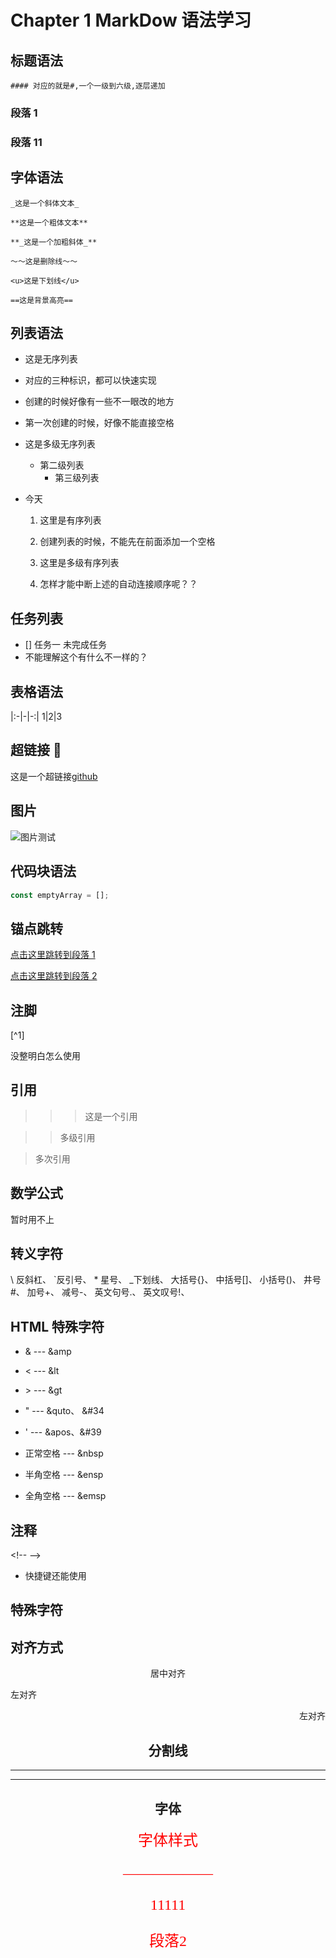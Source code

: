 # Chapter 1 MarkDow 语法学习

## 标题语法

    #### 对应的就是#,一个一级到六级,逐层递加

### <div id='jump1'>段落 1<div />

### <p>段落 11<p />

## 字体语法

    _这是一个斜体文本_

    **这是一个粗体文本**

    **_这是一个加粗斜体_**

    ～～这是删除线～～

    <u>这是下划线</u>

    ==这是背景高亮==

## 列表语法

- 这是无序列表

- 对应的三种标识，都可以快速实现

- 创建的时候好像有一些不一眼改的地方

- 第一次创建的时候，好像不能直接空格

- 这是多级无序列表

  - 第二级列表
    - 第三级列表

- 今天

  1. 这里是有序列表
  2. 创建列表的时候，不能先在前面添加一个空格

  3. 这里是多级有序列表
  4. 怎样才能中断上述的自动连接顺序呢？？

## 任务列表

- [] 任务一 未完成任务
- 不能理解这个有什么不一样的？

## 表格语法

|:-|-|-:|
1|2|3

## 超链接 🔗

这是一个超链接[github](https://github.com "GitHub")

## 图片

![图片测试]()

## 代码块语法

```javascript
const emptyArray = [];
```

## 锚点跳转

[点击这里跳转到段落 1](#jump1)

[点击这里跳转到段落 2](#jump2)

## 注脚

[^1]

没整明白怎么使用

## 引用

> > > 这是一个引用

> > 多级引用

> 多次引用

## 数学公式

暂时用不上

## 转义字符

\ 反斜杠、 `反引号、 \* 星号、 \_下划线、 大括号{}、 中括号[]、 小括号()、
井号#、 加号+、 减号-、 英文句号.、 英文叹号!、

## HTML 特殊字符

- & --- &amp

- < --- &lt

- \> --- &gt

- " --- &quto、 &#34
- ' --- &apos、&#39

- 正常空格 --- &nbsp

- 半角空格 --- &ensp
- 全角空格 --- &emsp

## 注释

\<!-- -->

- 快捷键还能使用

## 特殊字符

## 对齐方式

<center>居中对齐<center />
<p align='left'>左对齐<p />
<p align='right'>左对齐<p />

## 分割线

---

---

## 字体

<font face='宋体' color='red' size='5'>字体样式<font />

——————

<font>11111<font />

<p align='left'><p />

<p id='jump2'>段落2<p />
